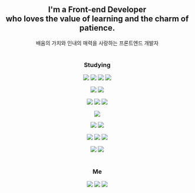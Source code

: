 <div align="center">
  
## I'm a Front-end Developer</br>who loves the value of learning and the charm of patience. 
배움의 가치와 인내의 매력을 사랑하는 프론트엔드 개발자 </br> </br>

### Studying
<img src="https://img.shields.io/badge/HTML5-white?style=flat-square&logo=HTML5&logoColor=E34F26"/> <img src="https://img.shields.io/badge/CSS3-white?style=flat-square&logo=CSS3&logoColor=1572B6"/> <img src="https://img.shields.io/badge/JavaScript-white?style=flat-square&logo=Javascript&logoColor=F7DF12"/> <img src="https://img.shields.io/badge/TypeScript-white?style=flat-square&logo=TypeScript&logoColor=3178C6"/> 

<img src="https://img.shields.io/badge/React-white?style=flat-square&logo=React&logoColor=61DAFB"/> <img src="https://img.shields.io/badge/Next.js-white?style=flat-square&logo=Next.js&logoColor=000000"/> 

<img src="https://img.shields.io/badge/StyledComponents-white?style=flat-square&logo=StyledComponents&logoColor=DB7093"/> <img src="https://img.shields.io/badge/TailwindCSS-white?style=flat-square&logo=TailwindCSS&logoColor=06B6D4"/> <img src="https://img.shields.io/badge/PostCSS-white?style=flat-square&logo=PostCSS&logoColor=DD3A0A"/>  

<img src="https://img.shields.io/badge/Redux-white?style=flat-square&logo=Redux&logoColor=764ABC"/> <br/>

<img src="https://img.shields.io/badge/ReactQuery-white?style=flat-square&logo=ReactQuery&logoColor=FF4154"/> <img src="https://img.shields.io/badge/SWR-white?style=flat-square&logo=SWR&logoColor=000000"/> 

<img src="https://img.shields.io/badge/Firebase-white?style=flat-square&logo=Firebase&logoColor=FFCA28"/> <img src="https://img.shields.io/badge/Sanity-white?style=flat-square&logo=Sanity&logoColor=F03E2F"/> <img src="https://img.shields.io/badge/Postman-white?style=flat-square&logo=postman&logoColor=FF6C37"/> 

<img src="https://img.shields.io/badge/VisualStudioCode-white?style=flat-square&logo=VisualStudioCode&logoColor=007ACC"/> <img src="https://img.shields.io/badge/Git-white?style=flat-square&logo=Git&logoColor=F05032"/> </br> </br>

### Me
<a href="https://www.notion.so/kangmuni/309f202d8fc34f8fbdd663411b4327a5?pvs=4"><img src="https://img.shields.io/badge/Notion-white?style=flat-square&logo=Notion&logoColor=000000"/></a> <a href="mailto:kangmoonee@gmail.com"><img src="https://img.shields.io/badge/Gmail-white?style=flat-square&logo=Gmail&logoColor=EA4335"/></a> <a href="https://github.com/kangmuni"><img src="https://img.shields.io/badge/GitHub-white?style=flat-square&logo=GitHub&logoColor=181717"/></a>
</div> 




